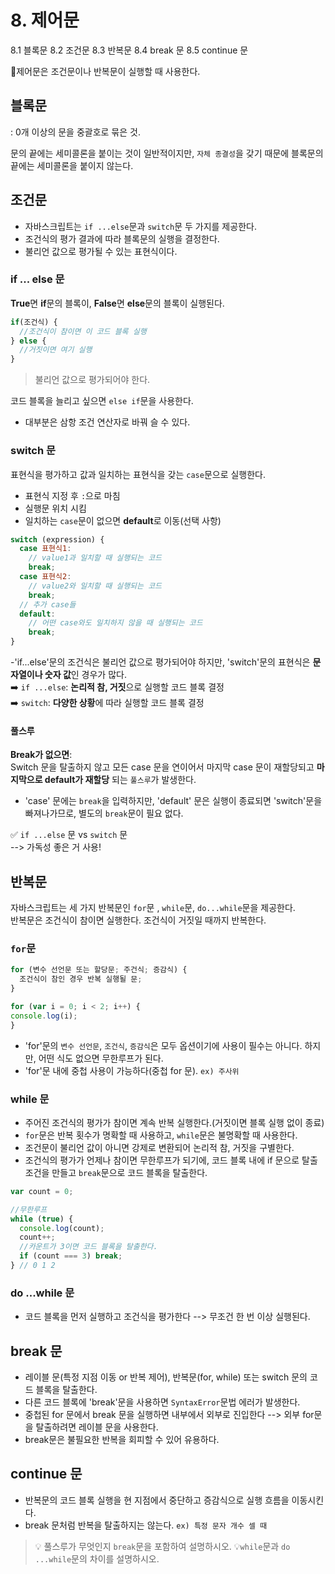 # 8. 제어문
8.1 블록문
8.2 조건문
8.3 반복문
8.4 break 문
8.5 continue 문

🤔제어문은 조건문이나 반복문이 실행할 때 사용한다. 

## 블록문

: 0개 이상의 문을 중괄호로 묶은 것.

문의 끝에는 세미콜론을 붙이는 것이 일반적이지만, `자체 종결성`을 갖기 때문에 블록문의 끝에는 세미콜론을 붙이지 않는다.

## 조건문
- 자바스크립트는 `if ...else`문과 `switch`문 두 가지를 제공한다.
- 조건식의 평가 결과에 따라 블록문의 실행을 결정한다.
- 불리언 값으로 평가될 수 있는 표현식이다.

### if ... else 문
**True**면 **if**문의 블록이, **False**면 **else**문의 블록이 실행된다.
```javascript
if(조건식) {
  //조건식이 참이면 이 코드 블록 실행
} else {
  //거짓이면 여기 실행
}
```
>불리언 값으로 평가되어야 한다.

코드 블록을 늘리고 싶으면 `else if`문을 사용한다. 

- 대부분은 삼항 조건 연산자로 바꿔 슬 수 있다. 

### switch 문
표현식을 평가하고 값과 일치하는 표현식을 갖는 `case`문으로 실행한다. 
- 표현식 지정 후 `:`으로 마침
- 실행문 위치 시킴
- 일치하는 `case`문이 없으면 **default**로 이동(선택 사항)
```javascript
switch (expression) {
  case 표현식1:
    // value1과 일치할 때 실행되는 코드
    break;
  case 표현식2:
    // value2와 일치할 때 실행되는 코드
    break;
  // 추가 case들
  default:
    // 어떤 case와도 일치하지 않을 때 실행되는 코드
    break;
}
```

-'if...else'문의 조건식은 불리언 값으로 평가되어야 하지만, 'switch'문의 표현식은 **문자열이나 숫자 값**인 경우가 많다.<br>
➡️ `if ...else`: **논리적 참, 거짓**으로 실행할 코드 블록 결정<br>
➡️ `switch`: **다양한 상황**에 따라 실행할 코드 블록 결정

#### 풀스루
**Break가 없으면**: <br>
Switch 문을 탈출하지 않고 모든 case 문을 연이어서 마지막 case 문이 재할당되고 **마지막으로 default가 재할당** 되는 `풀스루`가 발생한다.
 
 - 'case' 문에는 `break`을 입력하지만, 'default' 문은 실행이 종료되면 'switch'문을 빠져나가므로, 별도의 `break`문이 필요 없다.

 ✅ `if ...else` 문 vs `switch` 문<br>
 --> 가독성 좋은 거 사용!

 ## 반복문
 자바스크립트는 세 가지 반복문인 `for`문 , `while`문, `do...while`문을 제공한다.<br>
 반복문은 조건식이 참이면 실행한다. 조건식이 거짓일 때까지 반복한다.

### `for`문
```javascript
for (변수 선언문 또는 할당문; 주건식; 증감식) {
  조건식이 참인 경우 반복 실행될 문;
}
```
```Javascript
for (var i = 0; i < 2; i++) {
console.log(i);
}
```
- 'for'문의 `변수 선언문`, `조건식`, `증감식`은 모두 옵션이기에 사용이 필수는 아니다. 하지만, 어떤 식도 없으면 무한루프가 된다.
- 'for'문 내에 중첩 사용이 가능하다(중첩 for 문). `ex) 주사위`

### while 문

- 주어진 조건식의 평가가 참이면 계속 반복 실행한다.(거짓이면 블록 실행 없이 종료)
- `for`문은 반복 횟수가 명확할 때 사용하고, `while`문은 불명확할 때 사용한다.
- 조건문이 불리언 값이 아니면 강제로 변환되어 논리적 참, 거짓을 구별한다.
- 조건식의 평가가 언제나 참이면 무한루프가 되기에, 코드 블록 내에 if 문으로 탈출 조건을 만들고 `break`문으로 코드 블록을 탈출한다.
```javascript
var count = 0;

//무한루프
while (true) {
  console.log(count);
  count++;
  //카운트가 3이면 코드 블록을 탈출한다.
  if (count === 3) break;
} // 0 1 2
```
### do ...while 문
- 코드 블록을 먼저 실행하고 조건식을 평가한다 --> 무조건 한 번 이상 실행된다.

## break 문
- 레이블 문(특정 지점 이동 or 반복 제어), 반복문(for, while) 또는 switch 문의 코드 블록을 탈출한다.
- 다른 코드 블록에 'break'문을 사용하면 `SyntaxError`문법 에러가 발생한다.
- 중첩된 for 문에서 break 문을 실행하면 내부에서 외부로 진입한다 --> 외부 for문을 탈출하려면 레이블 문을 사용한다.
- break문은 불필요한 반복을 회피할 수 있어 유용하다.

## continue 문

- 반복문의 코드 블록 실행을 현 지점에서 중단하고 증감식으로 실행 흐름을 이동시킨다.
- break 문처럼 반복을 탈출하지는 않는다. `ex) 특정 문자 개수 셀 때`


 >💡 풀스루가 무엇인지 `break`문을 포함하여 설명하시오.
 >💡`while`문과 `do ...while`문의 차이를 설명하시오.
 
